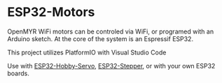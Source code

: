 # ESP32-Motors
OpenMYR WiFi motors can be controled via WiFi, or programed with an Arduino sketch. At the core of the system is an Espressif ESP32.

This project utilizes PlatformIO with Visual Studio Code

Use with [ESP32-Hobby-Servo](https://github.com/OpenMYR/ESP32-Hobby-Servo), [ESP32-Stepper](https://github.com/OpenMYR/ESP32-Stepper), or with your own ESP32 boards.
